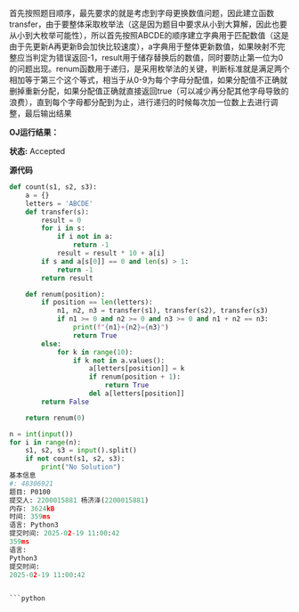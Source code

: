 首先按照题目顺序，最先要求的就是考虑到字母更换数值问题，因此建立函数transfer，由于要整体采取枚举法（这是因为题目中要求从小到大算解，因此也要从小到大枚举可能性），所以首先按照ABCDE的顺序建立字典用于匹配数值（这是由于先更新A再更新B会加快比较速度），a字典用于整体更新数值，如果映射不完整应当判定为错误返回-1，result用于储存替换后的数值，同时要防止第一位为0的问题出现。renum函数用于递归，是采用枚举法的关键，判断标准就是满足两个相加等于第三个这个等式，相当于从0-9为每个字母分配值，如果分配值不正确就删掉重新分配，如果分配值正确就直接返回true（可以减少再分配其他字母导致的浪费），直到每个字母都分配到为止，进行递归的时候每次加一位数上去进行调整，最后输出结果

**OJ运行结果：**

**状态:** Accepted

**源代码**
```python
def count(s1, s2, s3):
    a = {}
    letters = 'ABCDE'
    def transfer(s):
        result = 0
        for i in s:
            if i not in a:
                return -1
            result = result * 10 + a[i]
        if s and a[s[0]] == 0 and len(s) > 1:
            return -1
        return result

    def renum(position):
        if position == len(letters):
            n1, n2, n3 = transfer(s1), transfer(s2), transfer(s3)
            if n1 >= 0 and n2 >= 0 and n3 >= 0 and n1 + n2 == n3:
                print(f"{n1}+{n2}={n3}")
                return True
        else:
            for k in range(10):
                if k not in a.values():
                    a[letters[position]] = k
                    if renum(position + 1):
                        return True
                    del a[letters[position]]
        return False

    return renum(0)

n = int(input())
for i in range(n):
    s1, s2, s3 = input().split()
    if not count(s1, s2, s3):
        print("No Solution")
基本信息
#: 48306921
题目: P0100
提交人: 2200015881 杨济泽(2200015881)
内存: 3624kB
时间: 359ms
语言: Python3
提交时间: 2025-02-19 11:00:42
359ms
语言:
Python3
提交时间:
2025-02-19 11:00:42


```python

```
